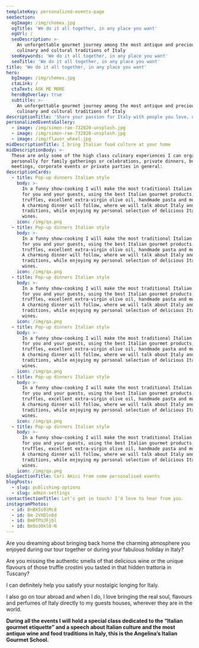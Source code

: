 ```yaml
---
templateKey: personalized-events-page
seoSection:
  ogImage: /img/chemex.jpg
  ogTitle: 'We do it all together, in any place you want'
  ogUrl: /
  seoDescription: >-
    An unforgettable gourmet journey among the most antique and precious
    culinary and cultural traditions of Italy
  seoKeywords: 'We do it all together, in any place you want'
  seoTitle: 'We do it all together, in any place you want'
title: 'We do it all together, in any place you want'
hero:
  bgImage: /img/chemex.jpg
  ctaLink: /
  ctaText: ASK ME MORE
  heroBgOverlay: true
  subtitle: >-
    An unforgettable gourmet journey among the most antique and precious
    culinary and cultural traditions of Italy
descriptionTitle: 'Share your passion for Italy with people you love, directly at your place'
personalizedEventsGallery:
  - image: /img/simon-rae-732820-unsplash.jpg
  - image: /img/simon-rae-732820-unsplash.jpg
  - image: /img/flavor_wheel.jpg
midDescriptionTitle: I bring Italian food culture at your home
midDescriptionBody: >-
  These are only some of the high class culinary experiences I can organise
  personally for family gatherings or celebrations, private dinners, business
  meetings, corporate events or private parties in general:
descriptionCards:
  - title: Pop-up dinners Italian style
    body: >-
      In a funny show-cooking I will make the most traditional Italian recipes
      for you and your guests, using the best Italian gourmet products, as
      truffles, excellent extra-virgin olive oil, handmade pasta and much more.
      A charming dinner will follow, where we will talk about Italy and Italian
      traditions, while enjoying my personal selection of delicious Italian
      wines.
    icon: /img/qa.png
  - title: Pop-up dinners Italian style
    body: >-
      In a funny show-cooking I will make the most traditional Italian recipes
      for you and your guests, using the best Italian gourmet products, as
      truffles, excellent extra-virgin olive oil, handmade pasta and much more.
      A charming dinner will follow, where we will talk about Italy and Italian
      traditions, while enjoying my personal selection of delicious Italian
      wines.
    icon: /img/qa.png
  - title: Pop-up dinners Italian style
    body: >-
      In a funny show-cooking I will make the most traditional Italian recipes
      for you and your guests, using the best Italian gourmet products, as
      truffles, excellent extra-virgin olive oil, handmade pasta and much more.
      A charming dinner will follow, where we will talk about Italy and Italian
      traditions, while enjoying my personal selection of delicious Italian
      wines.
    icon: /img/qa.png
  - title: Pop-up dinners Italian style
    body: >-
      In a funny show-cooking I will make the most traditional Italian recipes
      for you and your guests, using the best Italian gourmet products, as
      truffles, excellent extra-virgin olive oil, handmade pasta and much more.
      A charming dinner will follow, where we will talk about Italy and Italian
      traditions, while enjoying my personal selection of delicious Italian
      wines.
    icon: /img/qa.png
  - title: Pop-up dinners Italian style
    body: >-
      In a funny show-cooking I will make the most traditional Italian recipes
      for you and your guests, using the best Italian gourmet products, as
      truffles, excellent extra-virgin olive oil, handmade pasta and much more.
      A charming dinner will follow, where we will talk about Italy and Italian
      traditions, while enjoying my personal selection of delicious Italian
      wines.
    icon: /img/qa.png
  - title: Pop-up dinners Italian style
    body: >-
      In a funny show-cooking I will make the most traditional Italian recipes
      for you and your guests, using the best Italian gourmet products, as
      truffles, excellent extra-virgin olive oil, handmade pasta and much more.
      A charming dinner will follow, where we will talk about Italy and Italian
      traditions, while enjoying my personal selection of delicious Italian
      wines.
    icon: /img/qa.png
blogSectionTitle: Cari Amici from some personalised events
blogPosts:
  - slug: publishing-options
  - slug: admin-settings
contactSectionTitle: Let's get in touch! I'd love to hear from you.
instagramPhotos:
  - id: BnBX5s9lMc8
  - id: Bm-2VXDln8d
  - id: Bm8TPUJFjbl
  - id: Bm5o30klO-N
---
```

Are you dreaming about bringing back home the charming atmosphere you enjoyed during our tour together or during your fabulous holiday in Italy?

Are you missing the authentic smells of that delicious wine or the unique flavours of those truffle crostini you tasted in that hidden trattoria in Tuscany?

I can definitely help you satisfy your nostalgic longing for Italy.

I also go on tour abroad and when I do, I love bringing the real soul, flavours and perfumes of Italy directly to my guests houses, wherever they are in the world.

**During all the events I will hold a special class dedicated to the “Italian gourmet etiquette” and a speech about Italian culture and the most antique wine and food traditions in Italy, this is the Angelina’s Italian Gourmet School.**
